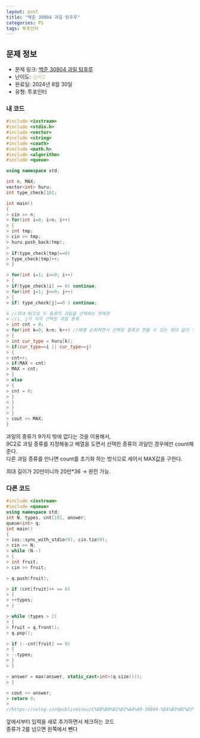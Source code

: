 ```yaml
---
layout: post
title: "백준 30804 과일 탕후루"
categories: PS
tags: 투포인터
---
```


## 문제 정보
- 문제 링크: [백준 30804 과일 탕후루](https://www.acmicpc.net/problem/30804)
- 난이도: <span style="color:#B5C78A">실버2</span>
- 완료일: 2024년 8월 30일
- 유형: 투포인터

### 내 코드

```C++
#include <iostream>
#include <stdio.h>
#include <vector>
#include <string>
#include <cmath>
#include <math.h>
#include <algorithm>
#include <queue>

using namespace std;

int n, MAX;
vector<int> huru;
int type_check[10];

int main()
{   
> cin >> n;
> for(int i=0; i<n; i++)
> {
> int tmp;
> cin >> tmp;
> huru.push_back(tmp);
> 
> if(type_check[tmp]==0)
> type_check[tmp]++;
> }

> for(int i=1; i<=9; i++)
> {
> if(type_check[i] == 0) continue;
> for(int j=1; j<=9; j++)
> {
> if( type_check[j]==0 ) continue;

> //최대 9C2로 두 종류의 과일을 선택하는 반복문
> //i, j가 각각 선택된 과일 종류
> int cnt = 0;
> for(int k=0; k<n; k++) //배열 순회하면서 선택된 종류로 만들 수 있는 최대 길이 구하기
> {
> int cur_type = huru[k];
> if(cur_type==i || cur_type==j)
> {
> cnt++;
> if(MAX < cnt)
> MAX = cnt;
> }
> else
> {
> cnt = 0;
> }
> }
> }
> }
> cout << MAX;
}

```

과일의 종류가 9가지 밖에 없다는 것을 이용해서,  
9C2로 과일 종류를 지정해놓고 배열을 도면서 선택한 종류의 과일인 경우에만 count해준다.   
다른 과일 종류를 만나면 count를 초기화 하는 방식으로 세어서 MAX값을 구한다.  

최대 길이가 20만이니까 20만*36 → 완전 가능.

### 다른 코드

```C++
#include <iostream>
#include <queue>
using namespace std;
int N, types, cnt[10], answer;
queue<int> q;
int main()
{
> ios::sync_with_stdio(0), cin.tie(0);
> cin >> N;
> while (N--)
> {
> int fruit;
> cin >> fruit;

> q.push(fruit);

> if (cnt[fruit]++ == 0)
> {
> ++types;
> }

> while (types > 2)
> {
> fruit = q.front();
> q.pop();

> if (--cnt[fruit] == 0)
> {
> --types;
> }
> }

> answer = max(answer, static_cast<int>(q.size()));
> }

> cout << answer;
> return 0;
> 
//https://velog.io/@publicminsu/C%EB%B0%B1%EC%A4%80-30804-%EA%B3%BC%EC%9D%BC-%ED%83%95%ED%9B%84%EB%A3%A8
```

앞에서부터 입력을 새로 추가하면서 체크하는 코드  
종류가 2를 넘으면 왼쪽에서 뺀다  

